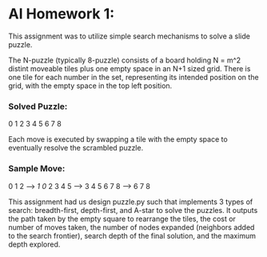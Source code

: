 # AI Homework 1:

This assignment was to utilize simple search mechanisms to solve
a slide puzzle. 

The N-puzzle (typically 8-puzzle) consists of a board holding N = m^2 
distint moveable tiles plus one empty space in an N+1 sized grid. There
is one tile for each number in the set, representing its intended position
on the grid, with the empty space in the top left position.

### Solved Puzzle:

0	1	2
3	4	5
6	7	8


Each move is executed by swapping a tile with the empty space to eventually
resolve the scrambled puzzle.

### Sample Move:

0	1	2	-->	*1*	*0*	 2
3	4	5	-->	 3	 4	 5
6	7	8	-->	 6	 7	 8

 
This assignment had us design puzzle.py such that implements 3 types of search:
breadth-first, depth-first, and A-star to solve the puzzles. It outputs the
path taken by the empty square to rearrange the tiles, the cost or number of 
moves taken, the number of nodes expanded (neighbors added to the search
frontier), search depth of the final solution, and the maximum depth explored.
